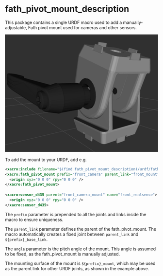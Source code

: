 fath_pivot_mount_description
============================

This package contains a single URDF macro used to add a manually-adjustable, Fath pivot mount used for cameras and other
sensors.

![Fath Pivot Mount](doc/fath_pivot_mount_urdf.png "The Fath pivot mount model, with an angle of pi/8")

To add the mount to your URDF, add e.g.

```xml
<xacro:include filename="$(find fath_pivot_mount_description)/urdf/fath_pivot_mount.urdf.xacro" />
<xacro:fath_pivot_mount prefix="front_camera" parent_link="front_mount" angle="${pi/8}">
  <origin xyz="0 0 0" rpy="0 0 0" />
</xacro:fath_pivot_mount>

<xacro:sensor_d435 parent="front_camera_mount" name="front_realsense">
  <origin xyz="0 0 0" rpy="0 0 0" />
</xacro:sensor_d435>
```

The `prefix` parameter is prepended to all the joints and links inside the macro to ensure uniqueness.

The `parent_link` parameter defines the parent of the fath_pivot_mount.  The macro automatically creates a fixed
joint between `parent_link` and `${prefix}_base_link`.

The `angle` parameter is the pitch angle of the mount.  This angle is assumed to be fixed, as the fath_pivot_mount
is manually adjusted.

The mounting surface of the mount is `${prefix}_mount`, which may be used as the parent link for other URDF joints,
as shown in the example above.
